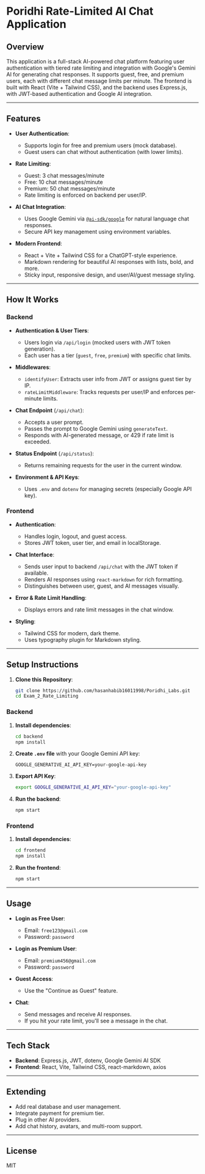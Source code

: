 # Poridhi Rate-Limited AI Chat Application

## Overview

This application is a full-stack AI-powered chat platform featuring user authentication with tiered rate limiting and integration with Google's Gemini AI for generating chat responses. It supports guest, free, and premium users, each with different chat message limits per minute. The frontend is built with React (Vite + Tailwind CSS), and the backend uses Express.js, with JWT-based authentication and Google AI integration.

---

## Features

- **User Authentication**:  
  - Supports login for free and premium users (mock database).
  - Guest users can chat without authentication (with lower limits).

- **Rate Limiting**:  
  - Guest: 3 chat messages/minute
  - Free: 10 chat messages/minute
  - Premium: 50 chat messages/minute
  - Rate limiting is enforced on backend per user/IP.

- **AI Chat Integration**:  
  - Uses Google Gemini via [`@ai-sdk/google`](https://www.npmjs.com/package/@ai-sdk/google) for natural language chat responses.
  - Secure API key management using environment variables.

- **Modern Frontend**:  
  - React + Vite + Tailwind CSS for a ChatGPT-style experience.
  - Markdown rendering for beautiful AI responses with lists, bold, and more.
  - Sticky input, responsive design, and user/AI/guest message styling.

---

## How It Works

### Backend

- **Authentication & User Tiers**:  
  - Users login via `/api/login` (mocked users with JWT token generation).
  - Each user has a tier (`guest`, `free`, `premium`) with specific chat limits.

- **Middlewares**:
  - `identifyUser`: Extracts user info from JWT or assigns guest tier by IP.
  - `rateLimitMiddleware`: Tracks requests per user/IP and enforces per-minute limits.

- **Chat Endpoint** (`/api/chat`):  
  - Accepts a user prompt.
  - Passes the prompt to Google Gemini using `generateText`.
  - Responds with AI-generated message, or 429 if rate limit is exceeded.

- **Status Endpoint** (`/api/status`):  
  - Returns remaining requests for the user in the current window.

- **Environment & API Keys**:  
  - Uses `.env` and `dotenv` for managing secrets (especially Google API key).

### Frontend

- **Authentication**:  
  - Handles login, logout, and guest access.
  - Stores JWT token, user tier, and email in localStorage.

- **Chat Interface**:
  - Sends user input to backend `/api/chat` with the JWT token if available.
  - Renders AI responses using `react-markdown` for rich formatting.
  - Distinguishes between user, guest, and AI messages visually.

- **Error & Rate Limit Handling**:  
  - Displays errors and rate limit messages in the chat window.

- **Styling**:
  - Tailwind CSS for modern, dark theme.
  - Uses typography plugin for Markdown styling.

---

## Setup Instructions

1. **Clone this Repository**:

    ```bash
    git clone https://github.com/hasanhabib16011998/Poridhi_Labs.git
    cd Exam_2_Rate_Limiting
    ```
### Backend

1. **Install dependencies**:
    ```bash
    cd backend
    npm install
    ```

2. **Create `.env` file** with your Google Gemini API key:
    ```
    GOOGLE_GENERATIVE_AI_API_KEY=your-google-api-key
    ```

3. **Export API Key**:
   ```bash
   export GOOGLE_GENERATIVE_AI_API_KEY="your-google-api-key"
   ```

4. **Run the backend**:
    ```bash
    npm start
    ```

### Frontend

1. **Install dependencies**:
    ```bash
    cd frontend
    npm install
    ```

2. **Run the frontend**:
    ```bash
    npm start
    ```

---

## Usage

- **Login as Free User**:  
  - Email: `free123@gmail.com`  
  - Password: `password`

- **Login as Premium User**:  
  - Email: `premium456@gmail.com`  
  - Password: `password`

- **Guest Access**:  
  - Use the "Continue as Guest" feature.

- **Chat**:  
  - Send messages and receive AI responses.  
  - If you hit your rate limit, you'll see a message in the chat.

---

## Tech Stack

- **Backend**: Express.js, JWT, dotenv, Google Gemini AI SDK
- **Frontend**: React, Vite, Tailwind CSS, react-markdown, axios

---

## Extending

- Add real database and user management.
- Integrate payment for premium tier.
- Plug in other AI providers.
- Add chat history, avatars, and multi-room support.

---

## License

MIT
